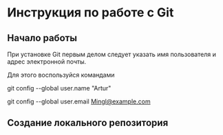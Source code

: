 # Инструкция по работе с Git #

## Начало работы ##

При установке Git первым делом следует указать имя пользователя и адрес электронной почты.

Для этого воспользуйся командами

git config --global user.name "Artur"

git config --global user.email Mingl@example.com

## Создание локального репозитория ##


